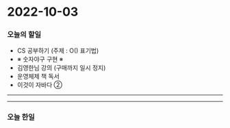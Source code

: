 2022-10-03
==========

### 오늘의 할일
* CS 공부하기 (주제 : O() 표기법)
* ※ 숫자야구 구현 ※
* 김영한님 강의 (구매까지 일시 정지)
* 운영체제 책 독서
* 이것이 자바다 ②

<hr/>
<hr/>

### 오늘 한일